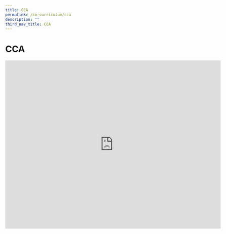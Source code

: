 ```yaml
---
title: CCA
permalink: /co-curriculum/cca
description: ""
third_nav_title: CCA
---
```

# **CCA**

<iframe allowfullscreen="true" height="530" width="680" frameborder="0" src="https://docs.google.com/presentation/d/e/2PACX-1vRJ_Cod4oGbjgzYxOTm8ZOpkQsBPJI2oYCl8O51WjcD5vsSnUbQFK7qo86nb3cI33WId7gi8jvoRmw7/embed?start=true&amp;loop=true&amp;delayms=5000"></iframe>